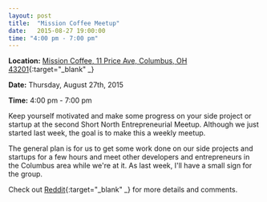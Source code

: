 ```yaml
---
layout: post
title:  "Mission Coffee Meetup"
date:   2015-08-27 19:00:00
time: "4:00 pm - 7:00 pm"
---
```

**Location:** [Mission Coffee, 11 Price Ave, Columbus, OH 43201](https://www.google.com/maps/place/Mission+Coffee+Co.+LLC/@39.9805566,-83.0046931,19.5z/data=!4m2!3m1!1s0x0000000000000000:0x0c6fccff56e2d8df!6m1!1e1){:target="_blank" _}

**Date:** Thursday, August 27th, 2015

**Time:** 4:00 pm - 7:00 pm


Keep yourself motivated and make some progress on your side project or startup at the second Short North Entrepreneurial Meetup. Although we just started last week, the goal is to make this a weekly meetup.

The general plan is for us to get some work done on our side projects and startups for a few hours and meet other developers and entrepreneurs in the Columbus area while we're at it. As last week, I'll have a small sign for the group.

Check out [Reddit](https://www.reddit.com/r/ColumbusIT/comments/3i9z1l/short_north_entrepreneurial_meetup_thursday/){:target="_blank" _} for more details and comments.
